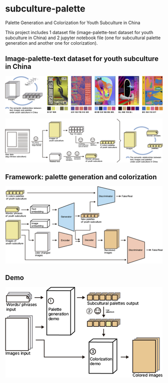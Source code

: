 # subculture-palette
Palette Generation and Colorization for Youth Subculture in China

This project includes 1 dataset file (image-palette-text dataset for youth subculture in China) and 2 jupyter notebook file (one for subcultural palette generation and another one for colorization).


## Image-palette-text dataset for youth subculture in China

![dataset](pic/dataset.jpg)

![data prepare](pic/dataset_str.jpg)


## Framework: palette generation and colorization

![palette generation and colorization](pic/structure.jpg)


## Demo

![demo](pic/demo.jpg)